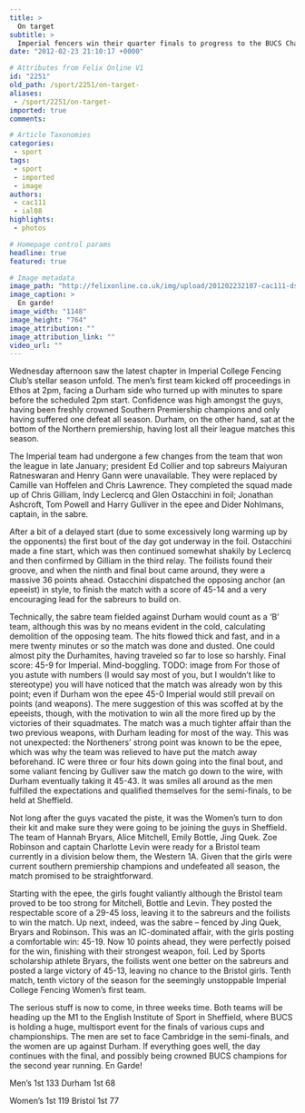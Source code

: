 ```yaml
---
title: >
  On target
subtitle: >
  Imperial fencers win their quarter finals to progress to the BUCS Championship final round to be held in Sheffield
date: "2012-02-23 21:10:17 +0000"

# Attributes from Felix Online V1
id: "2251"
old_path: /sport/2251/on-target-
aliases:
 - /sport/2251/on-target-
imported: true
comments:

# Article Taxonomies
categories:
 - sport
tags:
 - sport
 - imported
 - image
authors:
 - cac111
 - ial08
highlights:
 - photos

# Homepage control params
headline: true
featured: true

# Image metadata
image_path: "http://felixonline.co.uk/img/upload/201202232107-cac111-dsc06929.gif"
image_caption: >
  En garde!
image_width: "1148"
image_height: "764"
image_attribution: ""
image_attribution_link: ""
video_url: ""
---
```


Wednesday afternoon saw the latest chapter in Imperial College Fencing Club’s stellar season unfold. The men’s first team kicked off proceedings in Ethos at 2pm, facing a Durham side who turned up with minutes to spare before the scheduled 2pm start. Confidence was high amongst the guys, having been freshly crowned Southern Premiership champions and only having suffered one defeat all season. Durham, on the other hand, sat at the bottom of the Northern premiership, having lost all their league matches this season.

The Imperial team had undergone a few changes from the team that won the league in late January; president Ed Collier and top sabreurs Maiyuran Ratneswaran and Henry Gann were unavailable. They were replaced by Camille van Hoffelen and Chris Lawrence. They completed the squad made up of Chris Gilliam, Indy Leclercq and Glen Ostacchini in foil; Jonathan Ashcroft, Tom Powell and Harry Gulliver in the epee and Dider Nohlmans, captain, in the sabre.

After a bit of a delayed start (due to some excessively long warming up by the opponents) the first bout of the day got underway in the foil. Ostacchini made a fine start, which was then continued somewhat shakily by Leclercq and then confirmed by Gilliam in the third relay. The foilists found their groove, and when the ninth and final bout came around, they were a massive 36 points ahead. Ostacchini dispatched the opposing anchor (an epeeist) in style, to finish the match with a score of 45-14 and a very encouraging lead for the sabreurs to build on.

Technically, the sabre team fielded against Durham would count as a ‘B’ team, although this was by no means evident in the cold, calculating demolition of the opposing team. The hits flowed thick and fast, and in a mere twenty minutes or so the match was done and dusted. One could almost pity the Durhamites, having traveled so far to lose so harshly. Final score: 45-9 for Imperial. Mind-boggling.
TODO: image from
For those of you astute with numbers (I would say most of you, but I wouldn’t like to stereotype) you will have noticed that the match was already won by this point; even if Durham won the epee 45-0 Imperial would still prevail on points (and weapons). The mere suggestion of this was scoffed at by the epeeists, though, with the motivation to win all the more fired up by the victories of their squadmates. The match was a much tighter affair than the two previous weapons, with Durham leading for most of the way. This was not unexpected: the Northeners’ strong point was known to be the epee, which was why the team was relieved to have put the match away beforehand. IC were three or four hits down going into the final bout, and some valiant fencing by Gulliver saw the match go down to the wire, with Durham eventually taking it 45-43. It was smiles all around as the men fulfilled the expectations and qualified themselves for the semi-finals, to be held at Sheffield.

Not long after the guys vacated the piste, it was the Women’s turn to don their kit and make sure they were going to be joining the guys in Sheffield. The team of Hannah Bryars, Alice Mitchell, Emily Bottle, Jing Quek. Zoe Robinson and captain Charlotte Levin were ready for a Bristol team currently in a division below them, the Western 1A. Given that the girls were current southern premiership champions and undefeated all season, the match promised to be straightforward.

Starting with the epee, the girls fought valiantly although the Bristol team proved to be too strong for Mitchell, Bottle and Levin. They posted the respectable score of a 29-45 loss, leaving it to the sabreurs and the foilists to win the match. Up next, indeed, was the sabre – fenced by Jing Quek, Bryars and Robinson. This was an IC-dominated affair, with the girls posting a comfortable win: 45-19. Now 10 points ahead, they were perfectly poised for the win, finishing with their strongest weapon, foil. Led by Sports scholarship athlete Bryars, the foilists went one better on the sabreurs and posted a large victory of 45-13, leaving no chance to the Bristol girls. Tenth match, tenth victory of the season for the seemingly unstoppable Imperial College Fencing Women’s first team.

The serious stuff is now to come, in three weeks time. Both teams will be heading up the M1 to the English Institute of Sport in Sheffield, where BUCS is holding a huge, multisport event for the finals of various cups and championships. The men are set to face Cambridge in the semi-finals, and the women are up against Durham. If everything goes well, the day continues with the final, and possibly being crowned BUCS champions for the second year running.
 En Garde!

Men’s 1st 133
 Durham 1st 68

Women’s 1st 119
 Bristol 1st 77

